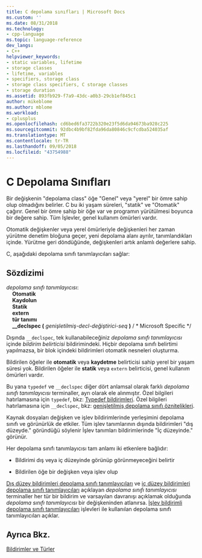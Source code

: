 ```yaml
---
title: C depolama sınıfları | Microsoft Docs
ms.custom: ''
ms.date: 08/31/2018
ms.technology:
- cpp-language
ms.topic: language-reference
dev_langs:
- C++
helpviewer_keywords:
- static variables, lifetime
- storage classes
- lifetime, variables
- specifiers, storage class
- storage class specifiers, C storage classes
- storage duration
ms.assetid: 893fb929-f7a9-43dc-a0b3-29cb1ef845c1
author: mikeblome
ms.author: mblome
ms.workload:
- cplusplus
ms.openlocfilehash: cd6bed6fa3722b320e23f5d6da94673ba928c225
ms.sourcegitcommit: 92dbc4b9bf82fda96da80846c9cfcdba524035af
ms.translationtype: MT
ms.contentlocale: tr-TR
ms.lasthandoff: 09/05/2018
ms.locfileid: "43754988"
---
```

# <a name="c-storage-classes"></a>C Depolama Sınıfları

Bir değişkenin "depolama class" öğe "Genel" veya "yerel" bir ömre sahip olup olmadığını belirler. C bu iki yaşam süreleri, "statik" ve "Otomatik" çağırır. Genel bir ömre sahip bir öğe var ve programın yürütülmesi boyunca bir değere sahip. Tüm İşlevler, genel kullanım ömürleri vardır.

Otomatik değişkenler veya yerel ömürleriyle değişkenleri her zaman yürütme denetim bloğuna geçer, yeni depolama alanı ayrılır, tanımlandıkları içinde. Yürütme geri döndüğünde, değişkenleri artık anlamlı değerlere sahip.

C, aşağıdaki depolama sınıfı tanımlayıcıları sağlar:

## <a name="syntax"></a>Sözdizimi

*depolama sınıfı tanımlayıcısı*:<br/>
&nbsp;&nbsp;&nbsp;&nbsp;**Otomatik**<br/>
&nbsp;&nbsp;&nbsp;&nbsp;**Kaydolun**<br/>
&nbsp;&nbsp;&nbsp;&nbsp;**Statik**<br/>
&nbsp;&nbsp;&nbsp;&nbsp;**extern**<br/>
&nbsp;&nbsp;&nbsp;&nbsp;**tür tanımı**<br/>
&nbsp;&nbsp;&nbsp;&nbsp;**__declspec (** *genişletilmiş-decl-değiştirici-seq* **)**  / \* Microsoft Specific \*/

Dışında `__declspec`, tek kullanabileceğiniz *depolama sınıfı tanımlayıcısı* içinde *bildirim belirticisi* bildirimindeki. Hiçbir depolama sınıfı belirtimi yapılmazsa, bir blok içindeki bildirimleri otomatik nesneleri oluşturma.

Bildirilen öğeler ile **otomatik** veya **kaydetme** belirticisi sahip yerel bir yaşam süresi yok. Bildirilen öğeler ile **statik** veya `extern` belirticisi, genel kullanım ömürleri vardır.

Bu yana `typedef` ve `__declspec` diğer dört anlamsal olarak farklı *depolama sınıfı tanımlayıcısı* terminaller, ayrı olarak ele alınmıştır. Özel bilgileri hatırlamasına için `typedef`, bkz: [Typedef bildirimleri](../c-language/typedef-declarations.md). Özel bilgileri hatırlamasına için `__declspec`, bkz: [genişletilmiş depolama sınıfı öznitelikleri](../c-language/c-extended-storage-class-attributes.md).

Kaynak dosyaları değişken ve işlev bildirimlerinde yerleşimini depolama sınıfı ve görünürlük de etkiler. Tüm işlev tanımlarının dışında bildirimleri "dış düzeyde." göründüğü söylenir İşlev tanımları bildirimlerinde "İç düzeyinde." görünür.

Her depolama sınıfı tanımlayıcısı tam anlamı iki etkenlere bağlıdır:

- Bildirimi dış veya iç düzeyinde görünüp görünmeyeceğini belirtir

- Bildirilen öğe bir değişken veya işlev olup

[Dış düzey bildirimleri depolama sınıfı tanımlayıcıları](../c-language/storage-class-specifiers-for-external-level-declarations.md) ve [iç düzey bildirimleri depolama sınıfı tanımlayıcıları](../c-language/storage-class-specifiers-for-internal-level-declarations.md) açıklayan *depolama sınıfı tanımlayıcısı* terminaller her tür bir bildirim ve varsayılan davranışı açıklamak olduğunda *depolama sınıfı tanımlayıcısı* bir değişkeninden atlanırsa. [İşlev bildirimli depolama sınıfı tanımlayıcıları](../c-language/storage-class-specifiers-with-function-declarations.md) işlevleri ile kullanılan depolama sınıfı tanımlayıcıları açıklar.

## <a name="see-also"></a>Ayrıca Bkz.  

[Bildirimler ve Türler](../c-language/declarations-and-types.md)  

